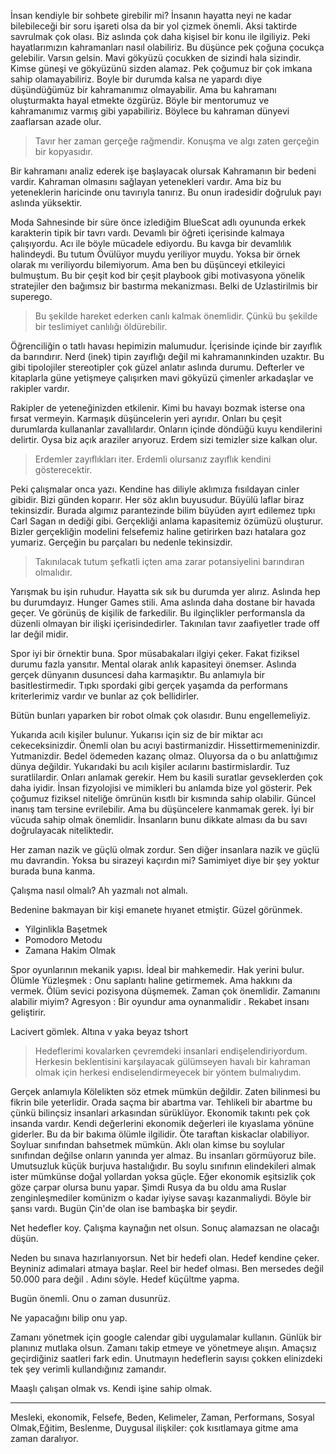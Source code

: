 İnsan kendiyle bir sohbete girebilir mi? İnsanın hayatta neyi ne kadar bilebileceği bir soru işareti olsa da bir yol çizmek önemli. Aksi taktirde savrulmak çok olası. Biz aslında çok daha kişisel bir konu ile ilgiliyiz. Peki hayatlarımızın kahramanları nasıl olabiliriz. Bu düşünce pek çoğuna çocukça gelebilir. Varsın gelsin. Mavi gökyüzü çocukken de sizindi hala sizindir. Kimse güneşi ve gökyüzünü sizden alamaz. Pek çoğumuz bir çok imkana sahip olamayabiliriz. Boyle bir durumda kalsa ne yapardı diye düşündüğümüz bir kahramanımız olmayabilir. Ama bu kahramanı oluşturmakta hayal etmekte özgürüz. Böyle bir mentorumuz ve kahramanımız varmış gibi yapabiliriz. Böylece bu kahraman dünyevi zaaflarsan azade olur.

> Tavır her zaman gerçeğe rağmendir. Konuşma ve algı zaten gerçeğin bir kopyasıdır.

Bir kahramanı analiz ederek işe başlayacak olursak  Kahramanın bir bedeni vardir. Kahraman olmasını sağlayan yetenekleri vardır. Ama biz bu yeteneklerin haricinde onu tavırıyla tanırız. Bu onun iradesidir doğruluk payı aslında yüksektir.

Moda Sahnesinde bir süre önce izlediğim BlueScat adlı oyununda erkek karakterin tipik bir tavrı vardı. Devamlı bir öğreti içerisinde kalmaya çalışıyordu. Acı ile böyle mücadele ediyordu. Bu kavga bir devamlılık halindeydi. Bu tutum Övülüyor muydu yeriliyor muydu. Yoksa bir örnek olarak mı veriliyordu bilemiyorum. Ama ben bu düşünceyi etkileyici bulmuştum. Bu bir çeşit kod bir çeşit playbook gibi motivasyona yönelik stratejiler den bağımsız bir bastırma mekanizması. Belki de Uzlastirilmis bir superego.

> Bu şekilde hareket ederken canlı kalmak önemlidir. Çünkü bu şekilde bir teslimiyet canlılığı öldürebilir.

Öğrenciliğin o tatlı havası hepimizin malumudur. İçerisinde içinde bir zayıflık da barındırır. Nerd (inek) tipin zayıflığı değil mi kahramanınkinden uzaktır. Bu gibi tipolojiler stereotipler çok güzel anlatır aslında durumu. Defterler ve kitaplarla güne yetişmeye çalışırken mavi gökyüzü çimenler arkadaşlar ve rakipler vardır.

Rakipler de yeteneğinizden etkilenir. Kimi bu havayı bozmak isterse ona fırsat vermeyin. Karmaşık düşüncelerin yeri ayrıdır. Onları bu çeşit durumlarda kullananlar zavallılardır. Onların içinde döndüğü kuyu kendilerini delirtir. Oysa biz açık araziler arıyoruz. Erdem sizi temizler size kalkan olur.

> Erdemler zayıflıkları iter. Erdemli olursanız zayıflık kendini gösterecektir.

Peki çalışmalar onca yazı. Kendine has diliyle aklımıza fısıldayan cinler gibidir. Bizi günden koparır. Her söz aklın buyusudur. Büyülü laflar biraz tekinsizdir. Burada algımız parantezinde bilim büyüden ayırt edilemez tıpkı Carl Sagan ın dediği gibi. Gerçekliği anlama kapasitemiz özümüzü oluşturur. Bizler gerçekliğin modelini felsefemiz haline getirirken bazı hatalara goz yumariz. Gerçeğin bu parçaları bu nedenle tekinsizdir.

> Takınılacak tutum şefkatli içten ama zarar potansiyelini barındıran olmalıdır.

Yarışmak bu işin ruhudur. Hayatta sık sık bu durumda yer alırız. Aslında hep bu durumdayız. Hunger Games stili. Ama aslında daha dostane bir havada geçer. Ve görünüş de kişilik de farkedilir. Bu ilginçlikler performansla da düzenli olmayan bir ilişki içerisindedirler. Takınılan tavır zaafiyetler trade off lar değil midir. 

Spor iyi bir örnektir buna. Spor müsabakaları ilgiyi çeker. Fakat fiziksel durumu fazla yansıtır. Mental olarak anlık kapasiteyi önemser. Aslında gerçek dünyanın dusuncesi daha karmaşıktır. Bu anlamıyla bir basitlestirmedir. Tıpkı spordaki gibi gerçek yaşamda da performans kriterlerimiz vardır ve bunlar az çok bellidirler. 

Bütün bunları yaparken bir robot olmak çok olasıdır. Bunu engellemeliyiz. 

Yukarıda acılı kişiler bulunur. Yukarısı için siz de bir miktar acı cekeceksinizdir. Önemli olan bu acıyi bastirmanizdir. Hissettirmemeninizdir. Yutmanizdir.  Bedel ödemeden kazanç olmaz. Oluyorsa da o bu anlattığımız dünya değildir. Yukarıdaki bu acılı kişiler acılarını bastirmislardir. Tuz suratlilardir. Onları anlamak gerekir. Hem bu kasili suratlar gevseklerden çok daha iyidir. İnsan fizyolojisi ve mimikleri bu anlamda bize yol gösterir. Pek çoğumuz fiziksel niteliğe ömrünün kısıtlı bir kısmında sahip olabilir. Güncel inanış tam tersine evrilebilir. Ama bu düşüncelere kanmamak gerek. İyi bir vücuda sahip olmak önemlidir. İnsanların bunu dikkate alması da bu savı doğrulayacak niteliktedir.

Her zaman nazik ve güçlü olmak zordur. Sen diğer insanlara nazik ve güçlü mu davrandin. Yoksa bu sirazeyi kaçırdın mi? Samimiyet diye bir şey yoktur burada buna kanma. 

Çalışma nasıl olmalı? Ah yazmalı not almalı.

Bedenine bakmayan bir kişi emanete hıyanet etmiştir. Güzel görünmek.

* Yilginlikla Başetmek
* Pomodoro Metodu
* Zamana Hakim Olmak 

Spor oyunlarının mekanik yapısı. İdeal bir mahkemedir. Hak yerini bulur.  Ölümle Yüzleşmek : Onu saplantı haline getirmemek. Ama hakkını da vermek. Ölüm sevici pozisyona düşmemek. Zaman çok önemlidir. Zamanını alabilir miyim? Agresyon : Bir oyundur ama oynanmalidir . Rekabet insanı geliştirir. 

Lacivert gömlek. Altına v yaka beyaz tshort 

> Hedeflerimi kovalarken çevremdeki insanlari endişelendiriyordum. Herkesin beklentisini karşılayacak gülümseyen havalı bir kahraman olmak için herkesi endiselendirmeyecek bir yöntem bulmalıydım.

Gerçek anlamıyla Kölelikten söz etmek mümkün değildir. Zaten bilinmesi bu fikrin bile yeterlidir. Orada saçma bir abartma var. Tehlikeli bir abartme bu çünkü bilinçsiz insanlari arkasından sürüklüyor. Ekonomik takıntı pek çok insanda vardır. Kendi değerlerini ekonomik değerleri ile kıyaslama yönüne giderler. Bu da bir bakıma ölümle ilgilidir. 
Öte taraftan kiskaclar olabiliyor. Soyluar sınıfından bahsetmek mümkün. Aklı olan kimse bu soylular sınıfından değilse onların yanında yer almaz. Bu insanları görmüyoruz bile.
Umutsuzluk küçük burjuva hastalığıdır. Bu soylu sınıfının elindekileri almak ister mümkünse doğal yollardan yoksa güçle. Eğer ekonomik eşitsizlik çok göze çarpar olursa bunu yapar. Şimdi Rusya da bu oldu ama Ruslar zenginleşmediler komünizm o kadar iyiyse savaşı kazanmaliydi. Böyle bir şansı vardı. 
Bugün Çin'de olan ise bambaşka bir şeydir.

Net hedefler koy. Çalışma kaynağın net olsun. Sonuç alamazsan ne olacağı düşün.

Neden bu sınava hazırlanıyorsun. Net bir hedefi olan. Hedef kendine çeker. Beyniniz adimalari atmaya başlar. Reel bir hedef olması. Ben mersedes değil 50.000 para değil . Adını söyle. Hedef küçültme yapma.

Bugün önemli. Onu o zaman dusunrüz.

Ne yapacağını bilip onu yap.

Zamanı yönetmek için google calendar gibi uygulamalar kullanın. Günlük bir planınız mutlaka olsun. Zamanı takip etmeye ve yönetmeye alışın. Amaçsız geçirdiğiniz saatleri fark edin. Unutmayın hedeflerin sayısı çokken elinizdeki tek şey verimli kullandığınız zamandır.

Maaşlı çalışan olmak vs. Kendi işine sahip olmak. 

----------------------------------------------------------------------------------
Mesleki, ekonomik, Felsefe, Beden, Kelimeler, Zaman, Performans, Sosyal Olmak,Eğitim, Beslenme, Duygusal ilişkiler: çok kısıtlamaya gitme ama zaman daralıyor.
